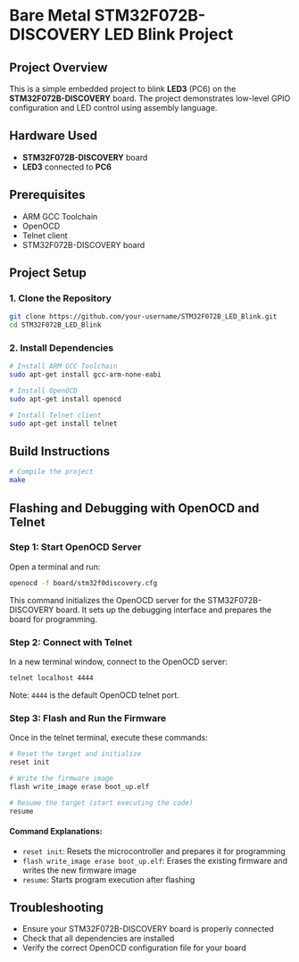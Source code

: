 # Bare Metal STM32F072B-DISCOVERY LED Blink Project

## Project Overview
This is a simple embedded project to blink **LED3** (PC6) on the **STM32F072B-DISCOVERY** board. The project demonstrates low-level GPIO configuration and LED control using assembly language.

## Hardware Used
- **STM32F072B-DISCOVERY** board
- **LED3** connected to **PC6**

## Prerequisites
- ARM GCC Toolchain
- OpenOCD
- Telnet client
- STM32F072B-DISCOVERY board

## Project Setup

### 1. Clone the Repository
```bash
git clone https://github.com/your-username/STM32F072B_LED_Blink.git
cd STM32F072B_LED_Blink
```

### 2. Install Dependencies
```bash
# Install ARM GCC Toolchain
sudo apt-get install gcc-arm-none-eabi

# Install OpenOCD
sudo apt-get install openocd

# Install Telnet client
sudo apt-get install telnet
```

## Build Instructions
```bash
# Compile the project
make
```

## Flashing and Debugging with OpenOCD and Telnet

### Step 1: Start OpenOCD Server
Open a terminal and run:
```bash
openocd -f board/stm32f0discovery.cfg
```
This command initializes the OpenOCD server for the STM32F072B-DISCOVERY board. It sets up the debugging interface and prepares the board for programming.

### Step 2: Connect with Telnet
In a new terminal window, connect to the OpenOCD server:
```bash
telnet localhost 4444
```
Note: `4444` is the default OpenOCD telnet port.

### Step 3: Flash and Run the Firmware
Once in the telnet terminal, execute these commands:
```bash
# Reset the target and initialize
reset init

# Write the firmware image
flash write_image erase boot_up.elf

# Resume the target (start executing the code)
resume
```

#### Command Explanations:
- `reset init`: Resets the microcontroller and prepares it for programming
- `flash write_image erase boot_up.elf`: Erases the existing firmware and writes the new firmware image
- `resume`: Starts program execution after flashing

## Troubleshooting
- Ensure your STM32F072B-DISCOVERY board is properly connected
- Check that all dependencies are installed
- Verify the correct OpenOCD configuration file for your board
